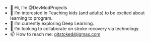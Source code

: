 - 👋 Hi, I’m @DevModProjects
- 👀 I’m interested in Teaching kids (and adults) to be excited about learning to program.
- 🌱 I’m currently exploring Deep Learning.
- 💞️ I’m looking to collaborate on stroke recovery via technology.
- 📫 How to reach me: gitstoked@igmax.com

<!---
DevModProjects/DevModProjects is a ✨ special ✨ repository because its `README.md` (this file) appears on your GitHub profile.
You can click the Preview link to take a look at your changes.
--->
